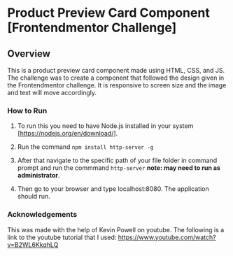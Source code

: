 # Product Preview Card Component [Frontendmentor Challenge]

## Overview

This is a product preview card component made using HTML, CSS, and JS. The challenge was to create a component that followed the design given in the Frontendmentor challenge. It is responsive to screen size and the image and text will move accordingly. 

### How to Run

1. To run this you need to have Node.js installed in your system [https://nodejs.org/en/download/]. 

2. Run the command `npm install http-server -g`

3. After that navigate to the specific path of your file folder in command prompt and run the commmand `http-server` **note: may need to run as administrator**.
 
4. Then go to your browser and type localhost:8080. The application should run.

### Acknowledgements

This was made with the help of Kevin Powell on youtube. The following is a link to the youtube tutorial that I used: 
https://www.youtube.com/watch?v=B2WL6KkqhLQ
